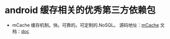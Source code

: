 # android 缓存相关的优秀第三方依赖包

* mCache 缓存机制。快。可靠的。可定制的.NoSQL。 
源码地址：[mCache](https://github.com/diareuse/mCache) 文档：[doc](https://github.com/diareuse/mCache/blob/master/README.md)
